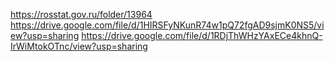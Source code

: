 https://rosstat.gov.ru/folder/13964
https://drive.google.com/file/d/1HIRSFyNKunR74w1pQ72fgAD9sjmK0NS5/view?usp=sharing
https://drive.google.com/file/d/1RDjThWHzYAxECe4khnQ-IrWiMtokOTnc/view?usp=sharing
